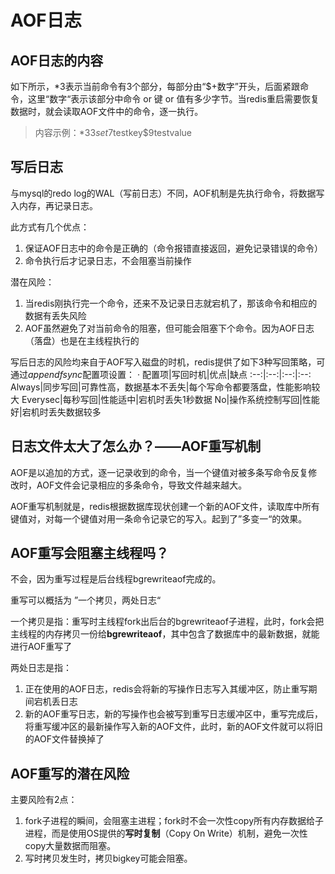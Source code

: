 # AOF日志

## AOF日志的内容

如下所示，*3表示当前命令有3个部分，每部分由“$+数字”开头，后面紧跟命令，这里“数字“表示该部分中命令 or 键 or 值有多少字节。当redis重启需要恢复数据时，就会读取AOF文件中的命令，逐一执行。

>内容示例：*3$3set$7testkey$9testvalue

## 写后日志

与mysql的redo log的WAL（写前日志）不同，AOF机制是先执行命令，将数据写入内存，再记录日志。

此方式有几个优点：

1. 保证AOF日志中的命令是正确的（命令报错直接返回，避免记录错误的命令）
2. 命令执行后才记录日志，不会阻塞当前操作

潜在风险：

1. 当redis刚执行完一个命令，还来不及记录日志就宕机了，那该命令和相应的数据有丢失风险
2. AOF虽然避免了对当前命令的阻塞，但可能会阻塞下个命令。因为AOF日志（落盘）也是在主线程执行的

写后日志的风险均来自于AOF写入磁盘的时机，redis提供了如下3种写回策略，可通过*appendfsync*配置项设置：
·
配置项|写回时机|优点|缺点
:--:|:--:|:--:|:--:
Always|同步写回|可靠性高，数据基本不丢失|每个写命令都要落盘，性能影响较大
Everysec|每秒写回|性能适中|宕机时丢失1秒数据
No|操作系统控制写回|性能好|宕机时丢失数据较多

## 日志文件太大了怎么办？——AOF重写机制

AOF是以追加的方式，逐一记录收到的命令，当一个键值对被多条写命令反复修改时，AOF文件会记录相应的多条命令，导致文件越来越大。

AOF重写机制就是，redis根据数据库现状创建一个新的AOF文件，读取库中所有键值对，对每一个键值对用一条命令记录它的写入。起到了”多变一“的效果。

## AOF重写会阻塞主线程吗？

不会，因为重写过程是后台线程bgrewriteaof完成的。

重写可以概括为 ”一个拷贝，两处日志“

一个拷贝是指：重写时主线程fork出后台的bgrewriteaof子进程，此时，fork会把主线程的内存拷贝一份给**bgrewriteaof**，其中包含了数据库中的最新数据，就能进行AOF重写了

两处日志是指：

1. 正在使用的AOF日志，redis会将新的写操作日志写入其缓冲区，防止重写期间宕机丢日志
2. 新的AOF重写日志，新的写操作也会被写到重写日志缓冲区中，重写完成后，将重写缓冲区的最新操作写入新的AOF文件，此时，新的AOF文件就可以将旧的AOF文件替换掉了

## AOF重写的潜在风险

主要风险有2点：

1. fork子进程的瞬间，会阻塞主进程；fork时不会一次性copy所有内存数据给子进程，而是使用OS提供的**写时复制**（Copy On Write）机制，避免一次性copy大量数据而阻塞。
2. 写时拷贝发生时，拷贝bigkey可能会阻塞。
